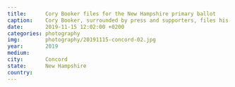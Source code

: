 ```yaml
---
title:  	Cory Booker files for the New Hampshire primary ballot
caption:	Cory Booker, surrounded by press and supporters, files his paperwork for the 2020 New Hampshire Democratic primary ballot
date:   	2019-11-15 12:02:00 +0200
categories: photography
img:		photography/20191115-concord-02.jpg
year:		2019
medium:
city:		Concord
state:		New Hampshire
country:
---
```

